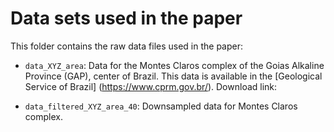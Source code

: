 # Data sets used in the paper

This folder contains the raw data files used in the paper:

* `data_XYZ_area`: Data for the Montes Claros complex of the Goias Alkaline Province (GAP), center of Brazil.
This data is available in the [Geological Service of Brazil] (https://www.cprm.gov.br/). Download link:

* `data_filtered_XYZ_area_40`: Downsampled data for Montes Claros complex.


